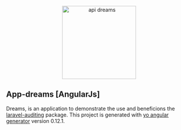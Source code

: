 <p align="center">
  <img src="http://owen.com.br/imagens_para_web/logo-dreams.png" width="200px" alt="api dreams" />
</p>

## App-dreams [AngularJs]
Dreams, is an application to demonstrate the use and beneficions the [laravel-auditing](https://github.com/owen-it/laravel-auditing) package.
This project is generated with [yo angular generator](https://github.com/yeoman/generator-angular) version 0.12.1.
